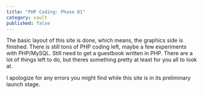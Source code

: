 ```yaml
---
title: "PHP Coding: Phase 01"
category: vault
published: false
---
```


The basic layout of this site is done, which means, the graphics side is
finished. There is still tons of PHP coding left, maybe a few experiments with
PHP/MySQL. Still need to get a guestbook written in PHP. There are a lot of
things left to do, but theres something pretty at least for you all to look
at.

I apologize for any errors you might find while this site is in its
preliminary launch stage.
